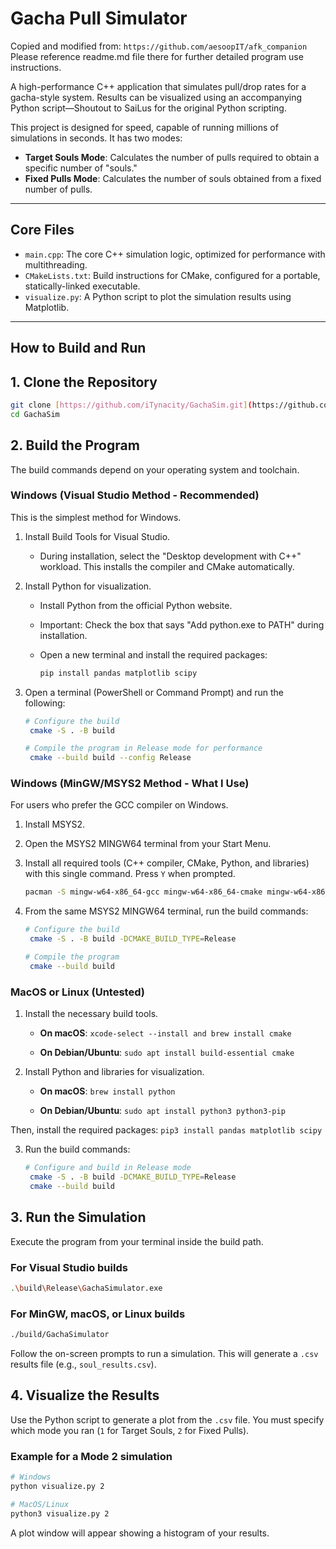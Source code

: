 # Gacha Pull Simulator

Copied and modified from: `https://github.com/aesoopIT/afk_companion` Please reference readme.md file there for further detailed program use instructions. 

A high-performance C++ application that simulates pull/drop rates for a gacha-style system. Results can be visualized using an accompanying Python script—Shoutout to SaiLus for the original Python scripting.

This project is designed for speed, capable of running millions of simulations in seconds. It has two modes:
* **Target Souls Mode**: Calculates the number of pulls required to obtain a specific number of "souls."
* **Fixed Pulls Mode**: Calculates the number of souls obtained from a fixed number of pulls.

---
## Core Files

* `main.cpp`: The core C++ simulation logic, optimized for performance with multithreading.
* `CMakeLists.txt`: Build instructions for CMake, configured for a portable, statically-linked executable.
* `visualize.py`: A Python script to plot the simulation results using Matplotlib.

---
## How to Build and Run

## 1. Clone the Repository
```bash
git clone [https://github.com/iTynacity/GachaSim.git](https://github.com/iTynacity/GachaSim.git)
cd GachaSim
```
## 2. Build the Program
The build commands depend on your operating system and toolchain.

### Windows (Visual Studio Method - Recommended)
This is the simplest method for Windows.

1. Install Build Tools for Visual Studio.

    * During installation, select the "Desktop development with C++" workload. This installs the compiler and CMake automatically.

3. Install Python for visualization.

    * Install Python from the official Python website.

    * Important: Check the box that says "Add python.exe to PATH" during installation.

    * Open a new terminal and install the required packages:
      ```bash
      pip install pandas matplotlib scipy
      ```
4. Open a terminal (PowerShell or Command Prompt) and run the following:
    ```bash 
    # Configure the build
     cmake -S . -B build

    # Compile the program in Release mode for performance
     cmake --build build --config Release
    ```
### Windows (MinGW/MSYS2 Method - What I Use)
For users who prefer the GCC compiler on Windows.

1. Install MSYS2.

2. Open the MSYS2 MINGW64 terminal from your Start Menu.

3. Install all required tools (C++ compiler, CMake, Python, and libraries) with this single command. Press `Y` when prompted.
    ```bash
    pacman -S mingw-w64-x86_64-gcc mingw-w64-x86_64-cmake mingw-w64-x86_64-python-pip mingw-w64-x86_64-python-pandas mingw-w64-x86_64-python-matplotlib mingw-w64-x86_64-python-scipy
    ```
4. From the same MSYS2 MINGW64 terminal, run the build commands:
   ```bash
   # Configure the build
    cmake -S . -B build -DCMAKE_BUILD_TYPE=Release

   # Compile the program
    cmake --build build
    ```
### MacOS or Linux (Untested)
1. Install the necessary build tools.

    * **On macOS**: `xcode-select --install and brew install cmake`

    * **On Debian/Ubuntu**: `sudo apt install build-essential cmake`

2. Install Python and libraries for visualization.

    * **On macOS**: `brew install python`

    * **On Debian/Ubuntu**: `sudo apt install python3 python3-pip`

Then, install the required packages: `pip3 install pandas matplotlib scipy`

3. Run the build commands:
   ```bash
   # Configure and build in Release mode
    cmake -S . -B build -DCMAKE_BUILD_TYPE=Release
    cmake --build build
   ```
   
## 3. Run the Simulation
Execute the program from your terminal inside the build path.
### For Visual Studio builds
```bash
.\build\Release\GachaSimulator.exe
```
### For MinGW, macOS, or Linux builds
```bash
./build/GachaSimulator
```
Follow the on-screen prompts to run a simulation. This will generate a `.csv` results file (e.g., `soul_results.csv`).

## 4. Visualize the Results
Use the Python script to generate a plot from the `.csv` file. You must specify which mode you ran (`1` for Target Souls, `2` for Fixed Pulls).
### Example for a Mode 2 simulation
```bash
# Windows
python visualize.py 2

# MacOS/Linux
python3 visualize.py 2
```
A plot window will appear showing a histogram of your results.
